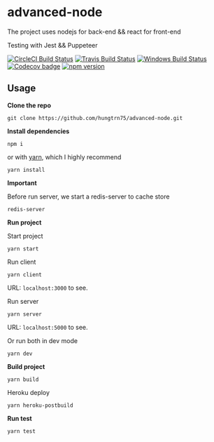 # advanced-node
The project uses nodejs for back-end && react for front-end 

Testing with Jest && Puppeteer

<a href="https://circleci.com/gh/facebook/jest"><img src="https://circleci.com/gh/facebook/jest.svg?style=shield" alt="CircleCI Build Status"></a>
    <a href="https://travis-ci.org/facebook/jest"><img src="https://travis-ci.org/facebook/jest.svg?branch=master" alt="Travis Build Status"></a>
    <a href="https://ci.appveyor.com/project/Daniel15/jest/branch/master"><img src="https://ci.appveyor.com/api/projects/status/8n38o44k585hhvhd/branch/master?svg=true" alt="Windows Build Status"></a>
    <a href="https://codecov.io/gh/facebook/jest"><img src="https://codecov.io/gh/facebook/jest/branch/master/graph/badge.svg" alt="Codecov badge"></a>
        <a href="http://badge.fury.io/js/jest"><img src="https://badge.fury.io/js/jest.svg" alt="npm version"></a>
## Usage
**Clone the repo**
```
git clone https://github.com/hungtrn75/advanced-node.git
```

**Install dependencies**
```
npm i
```
or with [yarn](https://yarnpkg.com/), which I highly recommend
```
yarn install
```

**Important**

Before run server, we start a redis-server to cache store
```
redis-server
```

**Run project**

Start project
```
yarn start
```
Run client
```
yarn client
```
URL: `localhost:3000` to see.

Run server
```
yarn server
```
URL: `localhost:5000` to see.

Or run both in dev mode
```
yarn dev
```

**Build project**
```
yarn build
```
Heroku deploy
```
yarn heroku-postbuild
```

**Run test**
```
yarn test
```


